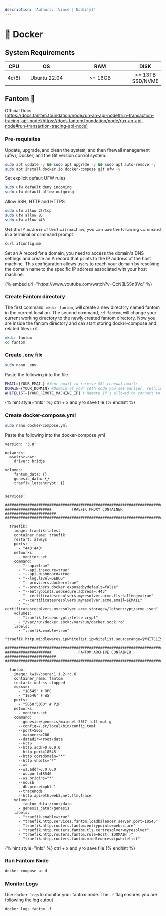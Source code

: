 ```yaml
---
description: 'Authors: [Vince | Nodeify]'
---
```


# 🐳 Docker

## System Requirements

<table data-full-width="false"><thead><tr><th align="center">CPU</th><th width="140" align="center">OS</th><th width="180" align="center">RAM</th><th align="center">DISK</th></tr></thead><tbody><tr><td align="center">4c/8t</td><td align="center">Ubuntu 22.04</td><td align="center">>= 16GB</td><td align="center">>= 13TB SSD/NVME</td></tr></tbody></table>

## Fantom 👻

Official Docs \
[https://docs.fantom.foundation/node/run-an-api-node#run-transaction-tracing-api-node](https://docs.fantom.foundation/node/run-an-api-node#run-transaction-tracing-api-node)

### Pre-requisites

Update, upgrade, and clean the system, and then firewall management (ufw), Docker, and the Git version control system.

```bash
sudo apt update -y && sudo apt upgrade -y && sudo apt auto-remove -y
sudo apt install docker.io docker-compose git ufw -y
```

Set explicit default UFW rules

```bash
sudo ufw default deny incoming
sudo ufw default allow outgoing
```

Allow SSH, HTTP and HTTPS

```bash
sudo ufw allow 22/tcp
sudo ufw allow 80
sudo ufw allow 443
```

Get the IP address of the host machine, you can use the following command in a terminal or command prompt

```bash
curl ifconfig.me
```

Set an A record for a domain, you need to access the domain's DNS settings and create an A record that points to the IP address of the host machine. This configuration allows users to reach your domain by resolving the domain name to the specific IP address associated with your host machine.

{% embed url="https://www.youtube.com/watch?v=QcNBLSSn8Vg" %}

### Create Fantom directory

The first command, `mkdir fantom`, will create a new directory named fantom in the current location. The second command, `cd fantom`, will change your current working directory to the newly created fantom directory. Now you are inside the fantom directory and can start storing docker-compose and related files in it.

```bash
mkdir fantom
cd fantom
```

### Create .env file

```bash
sudo nano .env
```

Paste the following into the file.

```bash
EMAIL={YOUR_EMAIL} #Your email to receive SSL renewal emails
DOMAIN={YOUR_DOMAIN} #Domain of your reth node you set earlier, reth.indexerdao.com
WHITELIST={YOUR_REMOTE_MACHINE_IP} # Remote IP's allowed to connect to RPC
```

{% hint style="info" %}
ctrl + x and y to save file
{% endhint %}

### Create docker-compose.yml

```bash
sudo nano docker-compose.yml
```

Paste the following into the docker-compose.yml

```docker
version: '3.8'

networks:
  monitor-net:
    driver: bridge

volumes:
    fantom_data: {}
    genesis_data: {}
    traefik_letsencrypt: {}
    

services:

######################################################################################
#####################         TRAEFIK PROXY CONTAINER          #######################
######################################################################################     

  traefik:
    image: traefik:latest
    container_name: traefik
    restart: always
    ports:
      - "443:443"
    networks:
      - monitor-net
    command:
      - "--api=true"
      - "--api.insecure=true"
      - "--api.dashboard=true"
      - "--log.level=DEBUG"
      - "--providers.docker=true"
      - "--providers.docker.exposedbydefault=false"
      - "--entrypoints.websecure.address=:443"
      - "--certificatesresolvers.myresolver.acme.tlschallenge=true"
      - "--certificatesresolvers.myresolver.acme.email=$EMAIL"
      - "--certificatesresolvers.myresolver.acme.storage=/letsencrypt/acme.json"
    volumes:
      - "traefik_letsencrypt:/letsencrypt"
      - "/var/run/docker.sock:/var/run/docker.sock:ro"
    labels:
      - "traefik.enable=true"
      - "traefik.http.middlewares.ipwhitelist.ipwhitelist.sourcerange=$WHITELIST"

######################################################################################
#####################            FANTOM ARCHIVE CONTAINER      #######################
###################################################################################### 

  fantom:
    image: kw1k/opera:1.1.2-rc.6
    container_name: fantom
    restart: unless-stopped
    expose:
      - "18545" # RPC
      - "18546" # WS
    ports:
      - "5050:5050" # P2P
    networks:
      - monitor-net
    command:
      --genesis=/genesis/mainnet-5577-full-mpt.g
      --config=/usr/local/bin/config.toml
      --port=5050
      --maxpeers=200
      --datadir=/root/data
      --http
      --http.addr=0.0.0.0
      --http.port=18545
      --http.corsdomain="*"
      --http.vhosts="*"
      --ws
      --ws.addr=0.0.0.0
      --ws.port=18546
      --ws.origins="*"
      --nousb
      --db.preset=pbl-1
      --tracenode
      --http.api=eth,web3,net,ftm,trace
    volumes:
      - fantom_data:/root/data
      - genesis_data:/genesis
    labels:
      - "traefik.enable=true"
      - "traefik.http.services.fantom.loadbalancer.server.port=18545"
      - "traefik.http.routers.fantom.entrypoints=websecure"
      - "traefik.http.routers.fantom.tls.certresolver=myresolver"
      - "traefik.http.routers.fantom.rule=Host(`$DOMAIN`)"
      - "traefik.http.routers.fantom.middlewares=ipwhitelist"
```

{% hint style="info" %}
ctrl + x and y to save file
{% endhint %}

### Run Fantom Node

```bash
docker-compose up d
```

### Monitor Logs

Use `docker logs` to monitor your fantom node. The `-f` flag ensures you are following the log output

```
docker logs fantom -f
```
